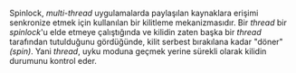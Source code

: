 Spinlock, _multi-thread_ uygulamalarda paylaşılan kaynaklara erişimi senkronize etmek için kullanılan bir kilitleme mekanizmasıdır. 
Bir _thread_ bir _spinlock_'u elde etmeye çalıştığında ve kilidin zaten başka bir _thread_ tarafından tutulduğunu gördüğünde, kilit serbest bırakılana kadar "döner" _(spin)_. 
Yani _thread_, uyku moduna geçmek yerine sürekli olarak kilidin durumunu kontrol eder.
